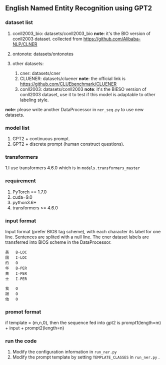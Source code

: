 ## English Named Entity Recognition using GPT2 


### dataset list

1. conll2003_bio: datasets/conll2003_bio
   **note**: it's the BIO version of conll2003 dataset. collected from https://github.com/Alibaba-NLP/CLNER

2. ontonote: datasets/ontonotes
   
3. other datasets:
   1. cner: datasets/cner
   2. CLUENER: datasets/cluener
   **note**: the official link is  https://github.com/CLUEbenchmark/CLUENER 
   3. conll2003: datasets/conll2003
   **note**: it's the BIESO version of conll2003 dataset, use it to test if this model is adaptable to other labeling style. 
      

**note**: please write another DataProcessor in `ner_seq.py`  to use new datasets.
### model list

1. GPT2 + continuous prompt.
2. GPT2 + discrete prompt (human construct questions).

### transformers

1.I use transformers 4.6.0  which is in `models.transformers_master `


### requirement

1. PyTorch == 1.7.0
2. cuda=9.0
3. python3.6+
4. transformers >= 4.6.0

### input format

Input format (prefer BIOS tag scheme), with each character its label for one line. Sentences are splited with a null line.
The cner dataset labels are transferred into BIOS scheme in the DataProcessor.
```text
美	B-LOC
国	I-LOC
的	O
华	B-PER
莱	I-PER
士	I-PER

我	O
跟	O
他	O
```
### promot format
if template = (m,n,0), then the sequence fed into gpt2 is prompt1(length=m) + input + prompt2(length=n)

### run the code

1. Modify the configuration information in `run_ner.py`
2. Modify the prompt template by setting `TEMPLATE_CLASSES` in `run_ner.py` .



